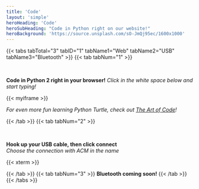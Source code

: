 ```yaml
---
title: 'Code'
layout: 'simple'
heroHeading: 'Code'
heroSubHeading: "Code in Python right on our website!"
heroBackground: 'https://source.unsplash.com/sO-JmQj95ec/1600x1000'
---
```


{{< tabs tabTotal="3" tabID="1" tabName1="Web" tabName2="USB" tabName3="Bluetooth" >}}
{{< tab tabNum="1" >}}
<p>&nbsp;</p>

**Code in Python 2 right in your browser!**
*Click in the white space below and start typing!*

{{< myiframe >}}

*For even more fun learning Python Turtle, check out [The Art of Code](https://drive.google.com/file/d/0BwESyz_i6N6QU29QWjVHUFQxVm8/view?resourcekey=0-e4caKXhQXH3Nzpf_RAKpWA)!*

{{< /tab >}}
{{< tab tabNum="2" >}}
<p>&nbsp;</p>

**Hook up your USB cable, then click connect**<br />
*Choose the connection with ACM in the name*

{{< xterm >}}

{{< /tab >}}
{{< tab tabNum="3" >}}
**Bluetooth coming soon!**
{{< /tab >}}
{{< /tabs >}}